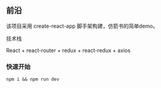## 前沿

该项目采用 create-react-app 脚手架构建，仿箭书的简单demo。

技术栈

React + react-router + redux + react-redux + axios 

### 快速开始

```
npm i && npm run dev
```

